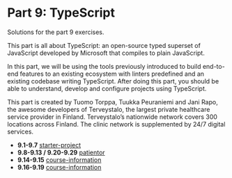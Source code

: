 # Part 9: TypeScript

Solutions for the part 9 exercises.

This part is all about TypeScript: an open-source typed superset of JavaScript developed by Microsoft that compiles to plain JavaScript.

In this part, we will be using the tools previously introduced to build end-to-end features to an existing ecosystem with linters predefined and an existing codebase writing TypeScript. After doing this part, you should be able to understand, develop and configure projects using TypeScript.

This part is created by Tuomo Torppa, Tuukka Peuraniemi and Jani Rapo, the awesome developers of Terveystalo, the largest private healthcare service provider in Finland. Terveystalo’s nationwide network covers 300 locations across Finland. The clinic network is supplemented by 24/7 digital services.

- **9.1-9.7** [starter-project](./starter-project/)
- **9.8-9.13 / 9.20-9.29** [patientor](./patientor)
- **9.14-9.15** [course-information](./course-information)
- **9.16-9.19** [course-information](./flight-diary)

